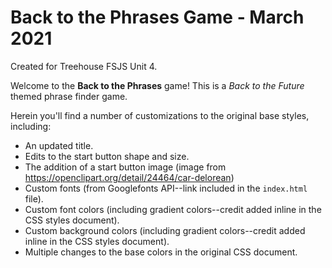 # Back to the Phrases Game - March 2021
Created for Treehouse FSJS Unit 4.

Welcome to the **Back to the Phrases** game! This is a *Back to the Future* themed phrase finder game.

Herein you'll find a number of customizations to the original base styles, including:

* An updated title.
* Edits to the start button shape and size.
* The addition of a start button image (image from https://openclipart.org/detail/24464/car-delorean)
* Custom fonts (from Googlefonts API--link included in the `index.html` file).
* Custom font colors (including gradient colors--credit added inline in the CSS styles document).
* Custom background colors (including gradient colors--credit added inline in the CSS styles document).
* Multiple changes to the base colors in the original CSS document.
